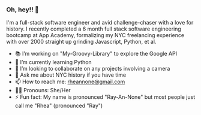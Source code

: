 ### Oh, hey!!  🥂


I'm a full-stack software engineer and avid challenge-chaser with a love for history. I recently completed a 6 month full stack software engineering bootcamp at App Academy, formalizing my NYC freelancing experience with over 2000 straight up grinding Javascript, Python, et al. 


- 📚 I’m working on "My-Groovy-Library" to explore the Google API
- 🐍 I’m currently learning Python 
- 👯 I’m looking to collaborate on any projects involving a camera
- 💬 Ask me about NYC history if you have time
- 📫 How to reach me: rheannone@gmail.com
- 💅🏻 Pronouns: She/Her
- ⚡ Fun fact: My name is pronounced "Ray-An-None" but most people just call me "Rhea" (pronounced "Ray")

